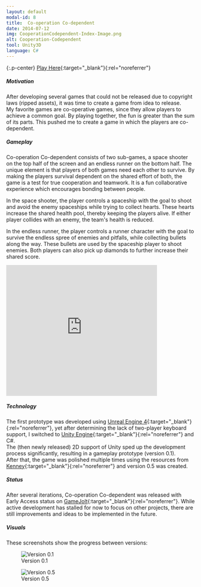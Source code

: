 ```yaml
---
layout: default
modal-id: 8
title:  Co-operation Co-dependent
date: 2014-07-12
img: CooperationCodependent-Index-Image.png
alt: Cooperation-Codependent
tool: Unity3D
language: C#
---
```


{:.p-center}
[Play Here][gamejolt-cooperation-codependent]{:target="_blank"}{:rel="noreferrer"}

##### Motivation

After developing several games that could not be released due to copyright laws (ripped assets), it was time to create a game from idea to release.  
My favorite games are co-operative games, since they allow players to achieve a common goal. By playing together, the fun is greater than the sum of its parts. This pushed me to create a game in which the players are co-dependent.

##### Gameplay

Co-operation Co-dependent consists of two sub-games, a space shooter on the top half of the screen and an endless runner on the bottom half. The unique element is that players of both games need each other to survive. By making the players survival dependent on the shared effort of both, the game is a test for true cooperation and teamwork. It is a fun collaborative experience which encourages bonding between people.  

In the space shooter, the player controls a spaceship with the goal to shoot and avoid the enemy spaceships while trying to collect hearts. These hearts increase the shared health pool, thereby keeping the players alive. If either player collides with an enemy, the team's health is reduced.

In the endless runner, the player controls a runner character with the goal to survive the endless spree of enemies and pitfalls, while collecting bullets along the way. These bullets are used by the spaceship player to shoot enemies. Both players can also pick up diamonds to further increase their shared score.

<DIV class="figure-block">
    <iframe width="80%" height="350" src="https://www.youtube.com/embed/ttoEdCzgCxA" frameborder="0" allowfullscreen ></iframe>
</DIV>

##### Technology

The first prototype was developed using [Unreal Engine 4][unreal-engine-4]{:target="_blank"}{:rel="noreferrer"}, yet after determining the lack of two-player keyboard support, I switched to [Unity Engine][unity-3d]{:target="_blank"}{:rel="noreferrer"} and C#.  
The (then newly released) 2D support of Unity sped up the development process significantly, resulting in a gameplay prototype (version 0.1).  
After that, the game was polished multiple times using the resources from [Kenney][kenney]{:target="_blank"}{:rel="noreferrer"} and version 0.5 was created.

##### Status

After several iterations, Co-operation Co-dependent was released with Early Access status on [GameJolt][gamejolt-cooperation-codependent]{:target="_blank"}{:rel="noreferrer"}. While active development has stalled for now to focus on other projects, there are still improvements and ideas to be implemented in the future.

##### Visuals

These screenshots show the progress between versions:

<DIV class="figure-block">
    <figure class="center-image">
        <img src="{{site.baseurl}}/assets/images/cooperation_codependent/Version0.1.png" class="img-responsive img-centered" alt="Version 0.1"/>
        <figcaption>Version 0.1</figcaption>
    </figure>
    <figure class="center-image">
        <img src="{{site.baseurl}}/assets/images/cooperation_codependent/Version0.5.png" class="img-responsive img-centered" alt="Version 0.5"/>
        <figcaption>Version 0.5</figcaption>
    </figure>
</DIV>

[gamejolt-cooperation-codependent]: https://gamejolt.com/games/co-operation-co-dependent/147907#close
[unreal-engine-4]: https://www.unrealengine.com/what-is-unreal-engine-4
[unity-3d]: https://unity3d.com/unity
[kenney]: https://kenney.nl/
